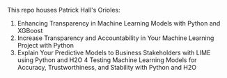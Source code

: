 This repo houses Patrick Hall's Orioles:
1. Enhancing Transparency in Machine Learning Models with Python and XGBoost
2. Increase Transparency and Accountability in Your Machine Learning Project with Python
3. Explain Your Predictive Models to Business Stakeholders with LIME using Python and H2O
4 Testing Machine Learning Models for Accuracy, Trustworthiness, and Stability with Python and H2O
